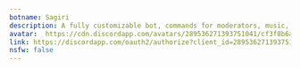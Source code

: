 ```yaml
---
botname: Sagiri
description: A fully customizable bot, commands for moderators, music, fun, logs and many other things!
avatar:  https://cdn.discordapp.com/avatars/289536271393751041/cf3f8b6a24ca454e46cb0eea06c02fa8.png
link: https://discordapp.com/oauth2/authorize?client_id=289536271393751041&scope=bot&permissions=268487766
nsfw: false
---
```

